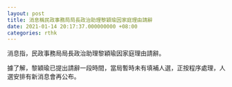 ```yaml
---
layout: post
title: 消息稱民政事務局局長政治助理黎穎瑜因家庭理由請辭
date: 2021-01-14 20:17:37.000000000 +08:00
categories: rthk
---
```


消息指，民政事務局局長政治助理黎穎瑜因家庭理由請辭。

據了解，黎穎瑜已提出請辭一段時間，當局暫時未有填補人選，正按程序處理，人選安排有新消息會再公布。

